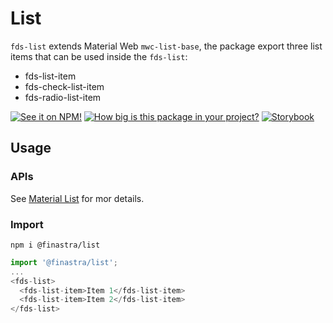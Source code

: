 # List

`fds-list` extends Material Web `mwc-list-base`, the package export three list items that can be used inside the `fds-list`:
- fds-list-item
- fds-check-list-item
- fds-radio-list-item


[![See it on NPM!](https://img.shields.io/npm/v/@finastra/list?style=for-the-badge)](https://www.npmjs.com/package/@finastra/list)
[![How big is this package in your project?](https://img.shields.io/bundlephobia/minzip/@finastra/list?style=for-the-badge)](https://bundlephobia.com/result?p=@finastra/list')
[![Storybook](https://shields.io/badge/-Play%20with%20this%20web%20component-2a0481?logo=storybook&style=for-the-badge)](https://finastra.github.io/finastra-design-system/?path=/story/components-list--default)

## Usage

### APIs

See [Material List](https://github.com/material-components/material-web/tree/mwc/packages/list#api) for mor details.

### Import

```
npm i @finastra/list
```

```ts
import '@finastra/list';
...
<fds-list>
  <fds-list-item>Item 1</fds-list-item>
  <fds-list-item>Item 2</fds-list-item>
</fds-list>
```
